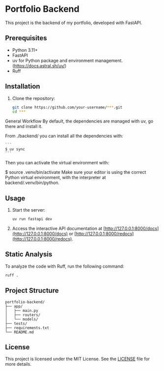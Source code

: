 # Portfolio Backend

This project is the backend of my portfolio, developed with FastAPI.

## Prerequisites

- Python 3.11+
- FastAPI
- uv for Python package and environment management. (https://docs.astral.sh/uv/)
- Ruff

## Installation

1. Clone the repository:

    ```bash
    git clone https://github.com/your-username/***.git
    cd ***
    ```

General Workflow
By default, the dependencies are managed with uv, go there and install it.

From ./backend/ you can install all the dependencies with:

    ```
    $ uv sync
    ```
Then you can activate the virtual environment with:

$ source .venv/bin/activate
Make sure your editor is using the correct Python virtual environment, with the interpreter at backend/.venv/bin/python.

## Usage

1. Start the server:

    ```bash
    uv run fastapi dev
    ```

2. Access the interactive API documentation at [http://127.0.0.1:8000/docs](http://127.0.0.1:8000/docs) or [http://127.0.0.1:8000/redocs](http://127.0.0.1:8000/redocs).

## Static Analysis

To analyze the code with Ruff, run the following command:

```bash
ruff .
```

## Project Structure

```
portfolio-backend/
├── app/
│   ├── main.py
│   ├── routers/
│   └── models/
├── tests/
├── requirements.txt
└── README.md
```

## License

This project is licensed under the MIT License. See the [LICENSE](LICENSE) file for more details.
